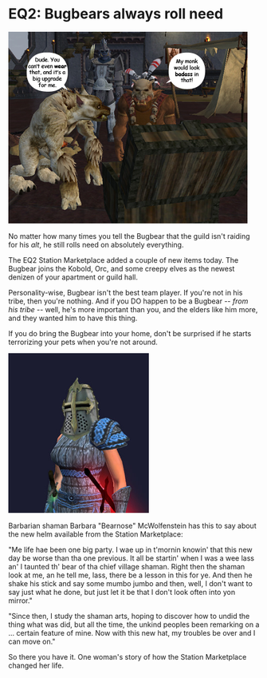 # EQ2: Bugbears always roll need

![Kobold and Bugbear discuss asshattery](../uploads/2009/04/bugbearsneed.jpg "bugbearsneed")

No matter how many times you tell the Bugbear that the guild isn't raiding for his *alt*, he still rolls need on absolutely everything.

The EQ2 Station Marketplace added a couple of new items today. The Bugbear joins the Kobold, Orc, and some creepy elves as the newest denizen of your apartment or guild hall.

Personality-wise, Bugbear isn't the best team player. If you're not in his tribe, then you're nothing. And if you DO happen to be a Bugbear -- *from his tribe* -- well, he's more important than you, and the elders like him more, and they wanted him to have this thing.

If you do bring the Bugbear into your home, don't be surprised if he starts terrorizing your pets when you're not around.

![everquest2-2009-04-10-07-53-35-30](../uploads/2009/04/everquest2-2009-04-10-07-53-35-30.jpg "everquest2-2009-04-10-07-53-35-30")

Barbarian shaman Barbara "Bearnose" McWolfenstein has this to say about the new helm available from the Station Marketplace:

"Me life hae been one big party. I wae up in t'mornin knowin' that this new day be worse than tha one previous. It all be startin' when I was a wee lass an' I taunted th' bear of tha chief village shaman. Right then the shaman look at me, an he tell me, lass, there be a lesson in this for ye. And then he shake his stick and say some mumbo jumbo and then, well, I don't want to say just what he done, but just let it be that I don't look often into yon mirror."

"Since then, I study the shaman arts, hoping to discover how to undid the thing what was did, but all the time, the unkind peoples been remarking on a ... certain feature of mine. Now with this new hat, my troubles be over and I can move on."

So there you have it. One woman's story of how the Station Marketplace changed her life.

